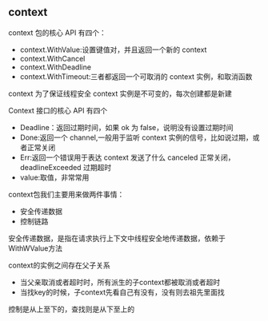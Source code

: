 ## context

context 包的核心 API 有四个：

- context.WithValue:设置键值对，并且返回一个新的 context
- context.WithCancel
- context.WithDeadline
- context.WithTimeout:三者都返回一个可取消的 context 实例，和取消函数

context 为了保证线程安全
context 实例是不可变的，每次创建都是新建

Context 接口的核心 API 有四个

- Deadline：返回过期时间，如果 ok 为 false，说明没有设置过期时间
- Done:返回一个 channel,一般用于监听 context 实例的信号，比如说过期，或者正常关闭
- Err:返回一个错误用于表达 context 发送了什么 canceled 正常关闭，deadlineExceeded 过期超时
- value:取值，非常常用

context包我们主要用来做两件事情：
- 安全传递数据
- 控制链路

安全传递数据，是指在请求执行上下文中线程安全地传递数据，依赖于WithWValue方法

context的实例之间存在父子关系
- 当父亲取消或者超时时，所有派生的子context都被取消或者超时
- 当找key的时候，子context先看自己有没有，没有则去祖先里面找

控制是从上至下的，查找则是从下至上的